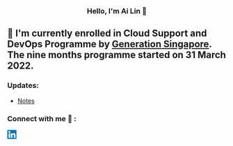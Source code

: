 <h3 align="center">
Hello, I'm Ai Lin 👋
</h3>

## 🌱 I'm currently enrolled in Cloud Support and DevOps Programme by [Generation Singapore](https://www.linkedin.com/company/generation-singapore/?originalSubdomain=sg). The nine months programme started on 31 March 2022. 


### Updates: 
- [Notes](https://github.com/ailinkhoo/notes/blob/main/README.md) 


### Connect with me 🤝 : 
<a href="https://www.linkedin.com/in/ai-lin-khoo"><img src="https://raw.githubusercontent.com/ailinkhoo/ailinkhoo/main/images/linkedin.png" alt="Ai Lin | LinkedIn" width="21px"/></a>
</br>
<!---
ailinkhoo/ailinkhoo is a ✨ special ✨ repository because its `README.md` (this file) appears on your GitHub profile.
You can click the Preview link to take a look at your changes.
--->

